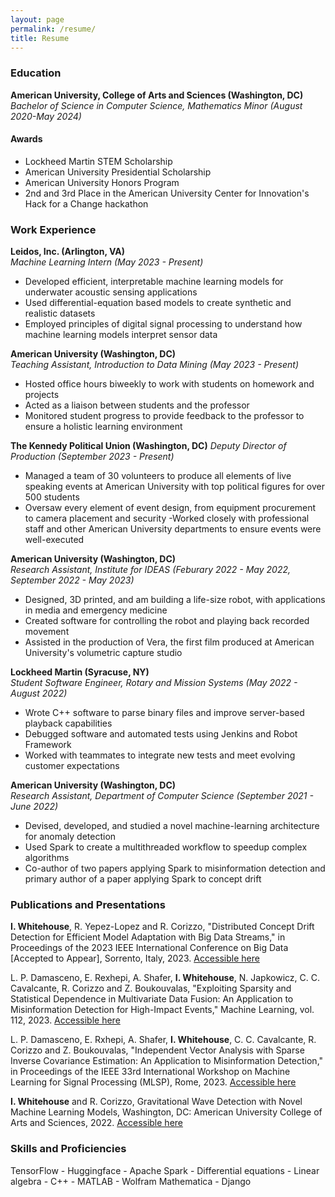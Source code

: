 ```yaml
---
layout: page
permalink: /resume/
title: Resume
---
```


### Education
**American University, College of Arts and Sciences (Washington, DC)**  
*Bachelor of Science in Computer Science, Mathematics Minor (August 2020-May 2024)*
#### Awards
 - Lockheed Martin STEM Scholarship
 - American University Presidential Scholarship
 - American University Honors Program
 - 2nd and 3rd Place in the American University Center for Innovation's Hack for a Change hackathon

### Work Experience
**Leidos, Inc. (Arlington, VA)**  
*Machine Learning Intern (May 2023 - Present)*
 - Developed efficient, interpretable machine learning models for underwater acoustic sensing applications
 - Used differential-equation based models to create synthetic and realistic datasets
 - Employed principles of digital signal processing to understand how machine learning models interpret sensor data

**American University (Washington, DC)**  
*Teaching Assistant, Introduction to Data Mining (May 2023 - Present)*
 - Hosted office hours biweekly to work with students on homework and projects
 - Acted as a liaison between students and the professor
 - Monitored student progress to provide feedback to the professor to ensure a holistic learning environment

**The Kennedy Political Union (Washington, DC)**
*Deputy Director of Production (September 2023 - Present)*
 - Managed a team of 30 volunteers to produce all elements of live speaking events at American University with top political figures for over 500 students
 - Oversaw every element of event design, from equipment procurement to camera placement and security
 -Worked closely with professional staff and other American University departments to ensure events were well-executed

**American University (Washington, DC)**  
*Research Assistant, Institute for IDEAS (Feburary 2022 - May 2022, September 2022 - May 2023)*
 - Designed, 3D printed, and am building a life-size robot, with applications in media and emergency medicine
 - Created software for controlling the robot and playing back recorded movement
 - Assisted in the production of Vera, the first film produced at American University's volumetric capture studio

**Lockheed Martin (Syracuse, NY)**  
*Student Software Engineer, Rotary and Mission Systems (May 2022 - August 2022)*
 - Wrote C++ software to parse binary files and improve server-based playback capabilities
 - Debugged software and automated tests using Jenkins and Robot Framework
 - Worked with teammates to integrate new tests and meet evolving customer expectations

**American University (Washington, DC)**  
*Research Assistant, Department of Computer Science (September 2021 - June 2022)*
 - Devised, developed, and studied a novel machine-learning architecture for anomaly detection
 - Used Spark to create a multithreaded workflow to speedup complex algorithms
 - Co-author of two papers applying Spark to misinformation detection and primary author of a paper applying Spark to concept drift

### Publications and Presentations
**I. Whitehouse**, R. Yepez-Lopez and R. Corizzo, "Distributed Concept Drift Detection for Efficient Model Adaptation with Big Data Streams," in Proceedings of the 2023 IEEE International Conference on Big Data [Accepted to Appear], Sorrento, Italy, 2023. [Accessible here](https://iwhitehouse.us/public/content/2023/IEEE_Big_Data.pdf)

L. P. Damasceno, E. Rexhepi, A. Shafer, **I. Whitehouse**, N. Japkowicz, C. C. Cavalcante, R. Corizzo and Z. Boukouvalas, "Exploiting Sparsity and Statistical Dependence in Multivariate Data Fusion: An Application to Misinformation Detection for High-Impact Events," Machine Learning, vol. 112, 2023. [Accessible here](https://doi.org/10.1007/s10994-023-06424-8)

L. P. Damasceno, E. Rxhepi, A. Shafer, **I. Whitehouse**, C. C. Cavalcante, R. Corizzo and Z. Boukouvalas, "Independent Vector Analysis with Sparse Inverse Covariance Estimation: An Application to Misinformation Detection," in Proceedings of the IEEE 33rd International Workshop on Machine Learning for Signal Processing (MLSP), Rome, 2023. [Accessible here](https://doi.org/10.1109/MLSP55844.2023.10285970) 

**I. Whitehouse** and R. Corizzo, Gravitational Wave Detection with Novel Machine Learning Models, Washington, DC: American University College of Arts and Sciences, 2022. [Accessible here](https://iwhitehouse.us/public/content/2023/Mathias_GW_Poster.pdf)

### Skills and Proficiencies
TensorFlow - Huggingface - Apache Spark - Differential equations - Linear algebra - C++ - MATLAB - Wolfram Mathematica - Django